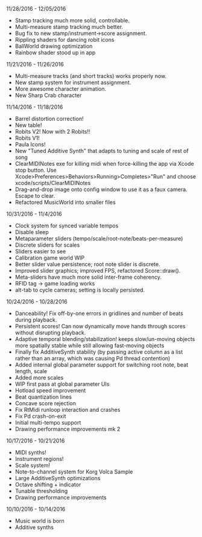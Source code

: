 11/28/2016 - 12/05/2016
* Stamp tracking much more solid, controllable.
* Multi-measure stamp tracking much better.
* Bug fix to new stamp/instrument->score assignment.
* Rippling shaders for dancing robit icons
* BallWorld drawing optimization
* Rainbow shader stood up in app

11/21/2016 - 11/26/2016
* Multi-measure tracks (and short tracks) works properly now.
* New stamp system for instrument assignment.
* More awesome character animation.
* New Sharp Crab character

11/14/2016 - 11/18/2016
* Barrel distortion correction!
* New table!
* Robits V2! Now with 2 Robits!!
* Robits V1!
* Paula Icons!
* New "Tuned Additive Synth" that adapts to tuning and scale of rest of song
* ClearMIDINotes exe for killing midi when force-killing the app via Xcode stop button.
    Use Xcode>Preferences>Behaviors>Running>Completes>"Run" and choose xcode/scripts/ClearMIDINotes
* Drag-and-drop image onto config window to use it as a faux camera. Escape to clear.
* Refactored MusicWorld into smaller files

10/31/2016 - 11/4/2016
* Clock system for synced variable tempos
* Disable sleep
* Metaparameter sliders (tempo/scale/root-note/beats-per-measure)
* Discrete sliders for scales
* Sliders easier to see
* Calibration game world WIP
* Better slider value persistence; root note slider is discrete.
* Improved slider graphics; improved FPS, refactored Score::draw().
* Meta-sliders have much more solid inter-frame coherency.
* RFID tag -> game loading works
* alt-tab to cycle cameras; setting is locally persisted.

10/24/2016 - 10/28/2016
* Danceability! Fix off-by-one errors in gridlines and number of beats during playback.
* Persistent scores!
    Can now dynamically move hands through scores without disrupting playback.
* Adaptive temporal blending/stabilization!
    keeps slow/un-moving objects more spatially stable
    while still allowing fast-moving objects
* Finally fix AdditiveSynth stability
   (by passing active column as a list rather than an array, which was causing Pd thread contention)
* Added internal global parameter support for switching root note, beat length, scale
* Added more scales
* WIP first pass at global parameter UIs
* Hotload speed improvement
* Beat quantization lines
* Concave score rejection
* Fix RtMidi runloop interaction and crashes
* Fix Pd crash-on-exit
* Initial multi-tempo support
* Drawing performance improvements mk 2


10/17/2016 - 10/21/2016
* MIDI synths!
* Instrument regions!
* Scale system!
* Note-to-channel system for Korg Volca Sample
* Large AdditiveSynth optimizations
* Octave shifting + indicator
* Tunable thresholding
* Drawing performance improvements

10/10/2016 - 10/14/2016
* Music world is born
* Additive synths
